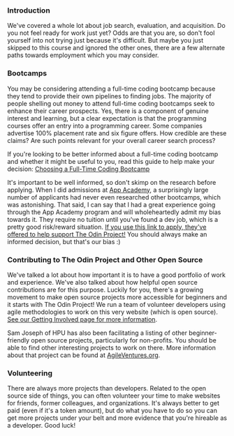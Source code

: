 ### Introduction

We've covered a whole lot about job search, evaluation, and acquisition.  Do you not feel ready for work just yet?  Odds are that you are, so don't fool yourself into not trying just because it's difficult. But maybe you just skipped to this course and ignored the other ones, there are a few alternate paths towards employment which you may consider.

### Bootcamps

You may be considering attending a full-time coding bootcamp because they tend to provide their own pipelines to finding jobs. The majority of people shelling out money to attend full-time coding bootcamps seek to enhance their career prospects. Yes, there is a component of genuine interest and learning, but a clear expectation is that the programming courses offer an entry into a programming career. Some companies advertise 100% placement rate and six figure offers. How credible are these claims? Are such points relevant for your overall career search process?

If you're looking to be better informed about a full-time coding bootcamp and whether it might be useful to you, read this guide to help make your decision: [Choosing a Full-Time Coding Bootcamp](http://www.leanpub.com/choosing-programming-course)

It's important to be well informed, so don't skimp on the research before applying.  When I did admissions at [App Academy](http://www.appacademy.io), a surprisingly large number of applicants had never even researched other bootcamps, which was astonishing.  That said, I can say that I had a great experience going through the App Academy program and will wholeheartedly admit my bias towards it.  They require no tuition until you've found a dev job, which is a pretty good risk/reward situation. [If you use this link to apply, they've offered to help support The Odin Project!](http://www.appacademy.io/?referer=The+Odin+Project)  You should always make an informed decision, but that's our bias :)

### Contributing to The Odin Project and Other Open Source

We've talked a lot about how important it is to have a good portfolio of work and experience. We've also talked about how helpful open source contributions are for this purpose.  Luckily for you, there's a growing movement to make open source projects more accessible for beginners and it starts with The Odin Project! We run a team of volunteer developers using agile methodologies to work on this very website (which is open source).  [See our Getting Involved page for more information](/contributing).

Sam Joseph of HPU has also been facilitating a listing of other beginner-friendly open source projects, particularly for non-profits. You should be able to find other interesting projects to work on there. More information about that project can be found at [AgileVentures.org](http://agileventures.org).

### Volunteering

There are always more projects than developers. Related to the open source side of things, you can often volunteer your time to make websites for friends, former colleagues, and organizations. It's always better to get paid (even if it's a token amount), but do what you have to do so you can get more projects under your belt and more evidence that you're hireable as a developer. Good luck!
